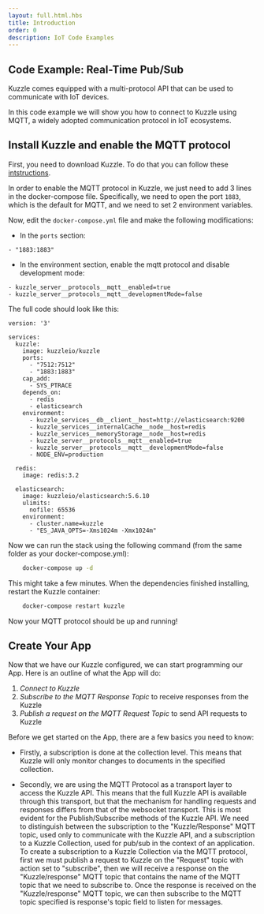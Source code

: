 ```yaml
---
layout: full.html.hbs
title: Introduction
order: 0
description: IoT Code Examples
---
```


## Code Example: Real-Time Pub/Sub

Kuzzle comes equipped with a multi-protocol API that can be used to communicate with IoT devices.

In this code example we will show you how to connect to Kuzzle using MQTT, a widely adopted communication protocol in IoT ecosystems.

## Install Kuzzle and enable the MQTT protocol

First, you need to download Kuzzle.
To do that you can follow these [intstructions](/core/1/guide/guides/getting-started//#running-kuzzle).

In order to enable the MQTT protocol in Kuzzle, we just need to add 3 lines in the docker-compose file. Specifically, we need to open the port `1883`, which is the default for MQTT, and we need to set 2 environment variables.

Now, edit the `docker-compose.yml` file and make the following modifications:

- In the `ports` section:

```
- "1883:1883"
```

- In the environment section, enable the mqtt protocol and disable development mode:

```
- kuzzle_server__protocols__mqtt__enabled=true
- kuzzle_server__protocols__mqtt__developmentMode=false
```

The full code should look like this:

```
version: '3'

services:
  kuzzle:
    image: kuzzleio/kuzzle
    ports:
      - "7512:7512"
      - "1883:1883"
    cap_add:
      - SYS_PTRACE
    depends_on:
      - redis
      - elasticsearch
    environment:
      - kuzzle_services__db__client__host=http://elasticsearch:9200
      - kuzzle_services__internalCache__node__host=redis
      - kuzzle_services__memoryStorage__node__host=redis
      - kuzzle_server__protocols__mqtt__enabled=true
      - kuzzle_server__protocols__mqtt__developmentMode=false
      - NODE_ENV=production

  redis:
    image: redis:3.2

  elasticsearch:
    image: kuzzleio/elasticsearch:5.6.10
    ulimits:
      nofile: 65536
    environment:
      - cluster.name=kuzzle
      - "ES_JAVA_OPTS=-Xms1024m -Xmx1024m"

```

Now we can run the stack using the following command (from the same folder as your docker-compose.yml):

```bash
    docker-compose up -d
```

This might take a few minutes. When the dependencies finished installing, restart the Kuzzle container:

```bash
    docker-compose restart kuzzle
```

Now your MQTT protocol should be up and running!

## Create Your App

Now that we have our Kuzzle configured, we can start programming our App. Here is an outline of what the App will do:

1. _Connect to Kuzzle_
2. _Subscribe to the MQTT Response Topic_ to receive responses from the Kuzzle
3. _Publish a request on the MQTT Request Topic_ to send API requests to Kuzzle

Before we get started on the App, there are a few basics you need to know:

- Firstly, a subscription is done at the collection level. This means that Kuzzle will only monitor changes to documents in the specified collection.

- Secondly, we are using the MQTT Protocol as a transport layer to access the Kuzzle API. This means that the full Kuzzle API is available through this transport, but that the mechanism for handling requests and responses differs from that of the websocket transport. This is most evident for the Publish/Subscribe methods of the Kuzzle API. We need to distinguish between the subscription to the "Kuzzle/Response" MQTT topic, used only to communicate with the Kuzzle API, and a subscription to a Kuzzle Collection, used for pub/sub in the context of an application. To create a subscription to a Kuzzle Collection via the MQTT protocol, first we must publish a request to Kuzzle on the "Request" topic with action set to "subscribe", then we will receive a response on the "Kuzzle/response" MQTT topic that contains the name of the MQTT topic that we need to subscribe to. Once the response is received on the "Kuzzle/response" MQTT topic, we can then subscribe to the MQTT topic specified is response's topic field to listen for messages.
